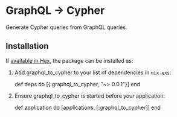 # GraphQL -> Cypher

Generate Cypher queries from GraphQL queries.

## Installation

If [available in Hex](https://hex.pm/docs/publish), the package can be installed as:

  1. Add graphql_to_cypher to your list of dependencies in `mix.exs`:

        def deps do
          [{:graphql_to_cypher, "~> 0.0.1"}]
        end

  2. Ensure graphql_to_cypher is started before your application:

        def application do
          [applications: [:graphql_to_cypher]]
        end


